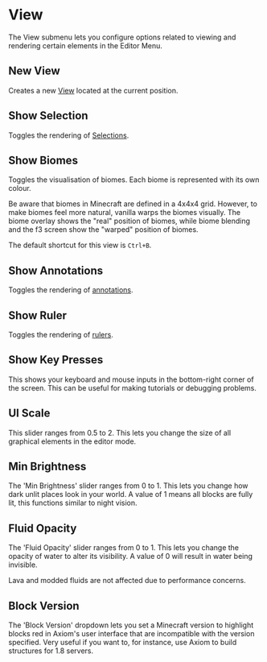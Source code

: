 # View

The View submenu lets you configure options related to viewing and rendering certain elements in the Editor Menu.

## New View

Creates a new [View](/editor/windows/views.md) located at the current position.

## Show Selection

Toggles the rendering of [Selections](/editor/selections.md).

## Show Biomes

Toggles the visualisation of biomes. Each biome is represented with its own colour.

Be aware that biomes in Minecraft are defined in a 4x4x4 grid. However, to make biomes feel more natural, vanilla warps the biomes visually. The biome overlay shows the "real" position of biomes, while biome blending and the f3 screen show the "warped" position of biomes.

The default shortcut for this view is `Ctrl+B`.

## Show Annotations
Toggles the rendering of [annotations](/tools/utility/annotation.md).

## Show Ruler
Toggles the rendering of [rulers](/tools/utility/ruler.md).
## Show Key Presses

This shows your keyboard and mouse inputs in the bottom-right corner of the screen. This can be useful for making tutorials or debugging problems.

## UI Scale

This slider ranges from 0.5 to 2. This lets you change the size of all graphical elements in the editor mode.

## Min Brightness

The 'Min Brightness' slider ranges from 0 to 1. This lets you change how dark unlit places look in your world. A value of 1 means all blocks are fully lit, this functions similar to night vision.

## Fluid Opacity

The 'Fluid Opacity' slider ranges from 0 to 1. This lets you change the opacity of water to alter its visibility. A value of 0 will result in water being invisible.

Lava and modded fluids are not affected due to performance concerns.

## Block Version
The 'Block Version' dropdown lets you set a Minecraft version to highlight blocks red in Axiom's user interface that are incompatible with the version specified. Very useful if you want to, for instance, use Axiom to build structures for 1.8 servers.